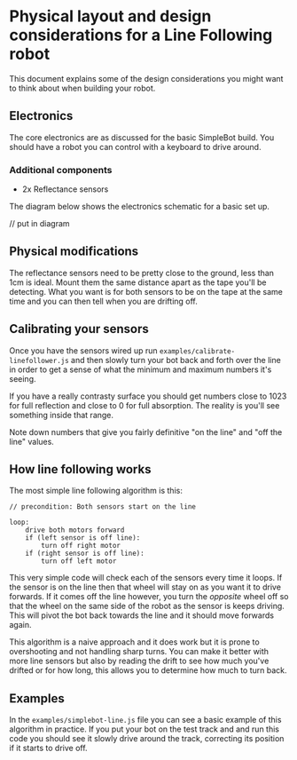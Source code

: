 # Physical layout and design considerations for a Line Following robot

This document explains some of the design considerations you might want to
think about when building your robot.

## Electronics

The core electronics are as discussed for the basic SimpleBot build. You should
have a robot you can control with a keyboard to drive around.

### Additional components

* 2x Reflectance sensors

The diagram below shows the electronics schematic for a basic set up.

// put in diagram


## Physical modifications

The reflectance sensors need to be pretty close to the ground, less than 1cm
is ideal. Mount them the same distance apart as the tape you'll be detecting.
What you want is for both sensors to be on the tape at the same time and you
can then tell when you are drifting off.

## Calibrating your sensors

Once you have the sensors wired up run `examples/calibrate-linefollower.js` and
then slowly turn your bot back and forth over the line in order to get a sense
of what the minimum and maximum numbers it's seeing.

If you have a really contrasty surface you should get numbers close to 1023 for
full reflection and close to 0 for full absorption. The reality is you'll see
something inside that range.

Note down numbers that give you fairly definitive "on the line" and "off the line"
values.

## How line following works

The most simple line following algorithm is this:

```
// precondition: Both sensors start on the line

loop:
    drive both motors forward
    if (left sensor is off line):
        turn off right motor
    if (right sensor is off line):
        turn off left motor
```

This very simple code will check each of the sensors every time it loops. If
the sensor is on the line then that wheel will stay on as you want it to drive
forwards. If it comes off the line however, you turn the *opposite* wheel off
so that the wheel on the same side of the robot as the sensor is keeps driving.
This will pivot the bot back towards the line and it should move forwards again.

This algorithm is a naive approach and it does work but it is prone to
overshooting and not handling sharp turns. You can make it better with more
line sensors but also by reading the drift to see how much you've drifted or
for how long, this allows you to determine how much to turn back.

## Examples

In the `examples/simplebot-line.js` file you can see a basic example of this
algorithm in practice. If you put your bot on the test track and and run this
code you should see it slowly drive around the track, correcting its position
if it starts to drive off.

